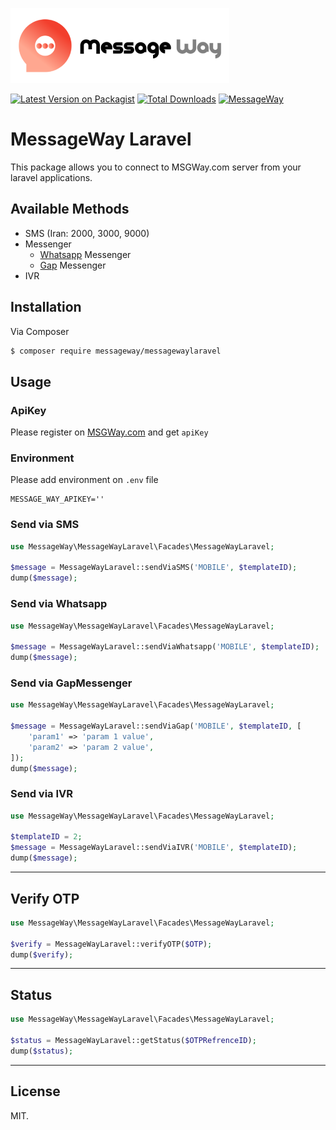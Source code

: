 ![messageWay](assets/logo.png)

[![Latest Version on Packagist][ico-version]][link-packagist]
[![Total Downloads][ico-downloads]][link-downloads]
[![MessageWay][ico-MSGWay]][link-MSGWay]

# MessageWay Laravel
This package allows you to connect to MSGWay.com server from your laravel applications.

## Available Methods

- SMS (Iran: 2000, 3000, 9000)
- Messenger
    - [Whatsapp](https://whatsapp.com) Messenger
    - [Gap](https://gap.im) Messenger
- IVR


## Installation

Via Composer

``` bash
$ composer require messageway/messagewaylaravel
```

## Usage

### ApiKey
Please register on [MSGWay.com](https://msgway.com) and get `apiKey`

### Environment
Please add environment on `.env` file
```dotenv
MESSAGE_WAY_APIKEY=''
```

### Send via SMS

```php
use MessageWay\MessageWayLaravel\Facades\MessageWayLaravel;

$message = MessageWayLaravel::sendViaSMS('MOBILE', $templateID);
dump($message);
```

### Send via Whatsapp

```php
use MessageWay\MessageWayLaravel\Facades\MessageWayLaravel;

$message = MessageWayLaravel::sendViaWhatsapp('MOBILE', $templateID);
dump($message);
```

### Send via GapMessenger

```php
use MessageWay\MessageWayLaravel\Facades\MessageWayLaravel;

$message = MessageWayLaravel::sendViaGap('MOBILE', $templateID, [
    'param1' => 'param 1 value',
    'param2' => 'param 2 value',
]);
dump($message);
```

### Send via IVR

```php
use MessageWay\MessageWayLaravel\Facades\MessageWayLaravel;

$templateID = 2;
$message = MessageWayLaravel::sendViaIVR('MOBILE', $templateID);
dump($message);
```

---

## Verify OTP

```php
use MessageWay\MessageWayLaravel\Facades\MessageWayLaravel;

$verify = MessageWayLaravel::verifyOTP($OTP);
dump($verify);
```

---

## Status

```php
use MessageWay\MessageWayLaravel\Facades\MessageWayLaravel;

$status = MessageWayLaravel::getStatus($OTPRefrenceID);
dump($status);
```

---


## License

MIT.

[ico-version]: https://img.shields.io/packagist/v/messageway/messagewaylaravel.svg?style=for-the-badge
[ico-downloads]: https://img.shields.io/packagist/dt/messageway/messagewaylaravel.svg?style=for-the-badge
[ico-MSGWay]: https://img.shields.io/badge/-MSGWay.com-critical?link=https://MSGWay.com&style=for-the-badge

[link-packagist]: https://packagist.org/packages/messageway/messagewaylaravel
[link-downloads]: https://packagist.org/packages/messageway/messagewaylaravel
[link-MSGWay]: https://MSGWay.com/
